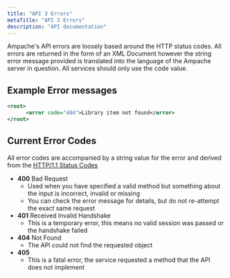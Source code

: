 ```yaml
---
title: "API 3 Errors"
metaTitle: "API 3 Errors"
description: "API documentation"
---
```


Ampache's API errors are loosely based around the HTTP status codes.
All errors are returned in the form of an XML Document however the string error message provided is translated into the language of the Ampache server in question. All services should only use the code value.

## Example Error messages

```xml
<root>
      <error code="404">Library item not found</error>
</root>
```

## Current Error Codes

All error codes are accompanied by a string value for the error and derived from the [HTTP/1.1 Status Codes](http://www.w3.org/Protocols/rfc2616/rfc2616-sec10.html)

* **400** Bad Request
  * Used when you have specified a valid method but something about the input is incorrect, invalid or missing
  * You can check the error message for details, but do not re-attempt the exact same request
* **401** Received Invalid Handshake
  * This is a temporary error, this means no valid session was passed or the handshake failed
* **404** Not Found
  * The API could not find the requested object
* **405**
  * This is a fatal error, the service requested a method that the API does not implement

